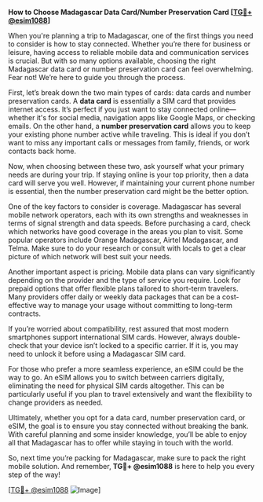 **How to Choose Madagascar Data Card/Number Preservation Card [[TG💪+ @esim1088](https://t.me/s/esim1088)]**

When you're planning a trip to Madagascar, one of the first things you need to consider is how to stay connected. Whether you’re there for business or leisure, having access to reliable mobile data and communication services is crucial. But with so many options available, choosing the right Madagascar data card or number preservation card can feel overwhelming. Fear not! We’re here to guide you through the process.

First, let’s break down the two main types of cards: data cards and number preservation cards. A **data card** is essentially a SIM card that provides internet access. It’s perfect if you just want to stay connected online—whether it's for social media, navigation apps like Google Maps, or checking emails. On the other hand, a **number preservation card** allows you to keep your existing phone number active while traveling. This is ideal if you don’t want to miss any important calls or messages from family, friends, or work contacts back home.

Now, when choosing between these two, ask yourself what your primary needs are during your trip. If staying online is your top priority, then a data card will serve you well. However, if maintaining your current phone number is essential, then the number preservation card might be the better option.

One of the key factors to consider is coverage. Madagascar has several mobile network operators, each with its own strengths and weaknesses in terms of signal strength and data speeds. Before purchasing a card, check which networks have good coverage in the areas you plan to visit. Some popular operators include Orange Madagascar, Airtel Madagascar, and Telma. Make sure to do your research or consult with locals to get a clear picture of which network will best suit your needs.

Another important aspect is pricing. Mobile data plans can vary significantly depending on the provider and the type of service you require. Look for prepaid options that offer flexible plans tailored to short-term travelers. Many providers offer daily or weekly data packages that can be a cost-effective way to manage your usage without committing to long-term contracts.

If you’re worried about compatibility, rest assured that most modern smartphones support international SIM cards. However, always double-check that your device isn’t locked to a specific carrier. If it is, you may need to unlock it before using a Madagascar SIM card.

For those who prefer a more seamless experience, an eSIM could be the way to go. An eSIM allows you to switch between carriers digitally, eliminating the need for physical SIM cards altogether. This can be particularly useful if you plan to travel extensively and want the flexibility to change providers as needed.

Ultimately, whether you opt for a data card, number preservation card, or eSIM, the goal is to ensure you stay connected without breaking the bank. With careful planning and some insider knowledge, you’ll be able to enjoy all that Madagascar has to offer while staying in touch with the world.

So, next time you’re packing for Madagascar, make sure to pack the right mobile solution. And remember, **TG💪+ @esim1088** is here to help you every step of the way!

[[TG💪+ @esim1088](https://t.me/s/esim1088) ![Image](https://i.postimg.cc/Y0z9fWf4/image.png)]